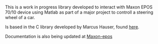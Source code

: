 This is a work in progress library developed to interact with Maxon EPOS 70/10 device using Matlab
as part of a major project to controll a steering wheel of a car.

Is based in the C library developed by Marcus Hauser, found [here](https://sourceforge.net/projects/libepos/).

Documentation is also being updated at [Maxon-epos](http://maxon-epos.readthedocs.io/en/latest/epos.html)
